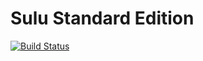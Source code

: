 # Sulu Standard Edition

[![Build Status](https://travis-ci.org/webplates/symfony-standard.svg?branch=master)](https://travis-ci.org/webplates/symfony-standard)
